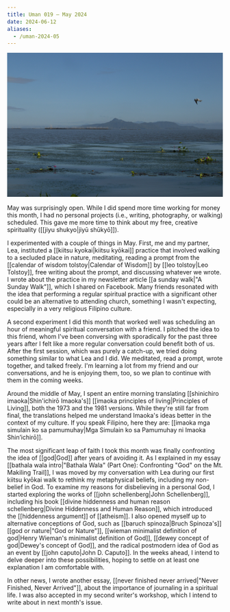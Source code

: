 ```yaml
---
title: Uman 019 — May 2024
date: 2024-06-12
aliases:
  - /uman-2024-05
---
```

![Talim island](20231209-080507-rxg-talim-island.jpg)

May was surprisingly open. While I did spend more time working for money this month, I had no personal projects (i.e., writing, photography, or walking) scheduled. This gave me more time to think about my free, creative spirituality ([[jiyu shukyo|jiyū shūkyō]]).

I experimented with a couple of things in May. First, me and my partner, Lea, instituted a [[kiitsu kyokai|kiitsu kyōkai]] practice that involved walking to a secluded place in nature, meditating, reading a prompt from the [[calendar of wisdom tolstoy|Calendar of Wisdom]] by [[leo tolstoy|Leo Tolstoy]], free writing about the prompt, and discussing whatever we wrote. I wrote about the practice in my newsletter article [[a sunday walk|"A Sunday Walk"]], which I shared on Facebook. Many friends resonated with the idea that performing a regular spiritual practice with a significant other could be an alternative to attending church, something I wasn't expecting, especially in a very religious Filipino culture.

A second experiment I did this month that worked well was scheduling an hour of meaningful spiritual conversation with a friend. I pitched the idea to this friend, whom I've been conversing with sporadically for the past three years after I felt like a more regular conversation could benefit both of us. After the first session, which was purely a catch-up, we tried doing something similar to what Lea and I did. We meditated, read a prompt, wrote together, and talked freely. I'm learning a lot from my friend and our conversations, and he is enjoying them, too, so we plan to continue with them in the coming weeks.

Around the middle of May, I spent an entire morning translating [[shinichiro imaoka|Shin'ichirō Imaoka's]] [[imaoka principles of living|Principles of Living]], both the 1973 and the 1981 versions. While they're still far from final, the translations helped me understand Imaoka's ideas better in the context of my culture. If you speak Filipino, here they are: [[imaoka mga simulain ko sa pamumuhay|Mga Simulain ko sa Pamumuhay ni Imaoka Shin’ichirō]].

The most significant leap of faith I took this month was finally confronting the idea of [[god|God]] after years of avoiding it. As I explained in my essay [[bathala wala intro|"Bathala Wala" (Part One): Confronting "God" on the Mt. Makiling Trail]], I was moved by my conversation with Lea during our first kiitsu kyōkai walk to rethink my metaphysical beliefs, including my non-belief in God. To examine my reasons for disbelieving in a personal God, I started exploring the works of [[john schellenberg|John Schellenberg]], including his book [[divine hiddenness and human reason schellenberg|Divine Hiddenness and Human Reason]], which introduced the [[hiddenness argument]] of [[atheism]]. I also opened myself up to alternative conceptions of God, such as [[baruch spinoza|Bruch Spinoza's]] [[god or nature|"God or Nature"]], [[wieman minimalist definition of god|Henry Wieman's minimalist definition of God]], [[dewey concept of god|Dewey's concept of God]], and the radical postmodern idea of God as an event by [[john caputo|John D. Caputo]]. In the weeks ahead, I intend to delve deeper into these possibilities, hoping to settle on at least one explanation I am comfortable with.

In other news, I wrote another essay, [[never finished never arrived|"Never Finished, Never Arrived"]], about the importance of journaling in a spiritual life. I was also accepted in my second writer's workshop, which I intend to write about in next month's issue.
